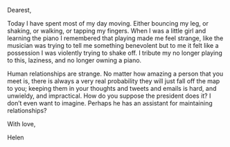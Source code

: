 Dearest,

Today I have spent most of my day moving. Either bouncing my leg, or shaking, or walking, or tapping my fingers. When I was a little girl and learning the piano I remembered that playing made me feel strange, like the musician was trying to tell me something benevolent but to me it felt like a possession I was violently trying to shake off. I tribute my no longer playing to this, laziness, and no longer owning a piano.

Human relationships are strange. No matter how amazing a person that you meet is, there is always a very real probability they will just fall off the map to you; keeping them in your thoughts and tweets and emails is hard, and unwieldy, and impractical. How do you suppose the president does it? I don’t even want to imagine. Perhaps he has an assistant for maintaining relationships?

With love,

Helen